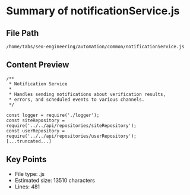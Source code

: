 # Summary of notificationService.js
  
## File Path
`/home/tabs/seo-engineering/automation/common/notificationService.js`

## Content Preview
```
/**
 * Notification Service
 * 
 * Handles sending notifications about verification results,
 * errors, and scheduled events to various channels.
 */

const logger = require('./logger');
const siteRepository = require('../../api/repositories/siteRepository');
const userRepository = require('../../api/repositories/userRepository');
[...truncated...]
```

## Key Points
- File type: .js
- Estimated size: 13510 characters
- Lines: 481
